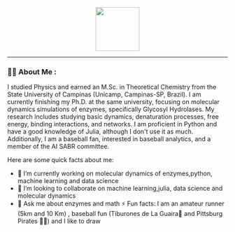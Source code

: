 
<div id="header" align="center">
  <img src="https://media.giphy.com/media/M9gbBd9nbDrOTu1Mqx/giphy.gif" width="100"/>
</div>

---

### :man_technologist: About Me :

I studied Physics and earned an M.Sc. in Theoretical Chemistry from the State University of Campinas (Unicamp, Campinas-SP, Brazil). I am currently finishing my Ph.D. at the same university, focusing on molecular dynamics simulations of enzymes, specifically Glycosyl Hydrolases. My research includes studying basic dynamics, denaturation processes, free energy, binding interactions, and networks. I am proficient in Python and have a good knowledge of Julia, although I don't use it as much. Additionally, I am a baseball fan, interested in baseball analytics, and a member of the AI SABR committee.



Here are some quick facts about me:

- 🔭 I’m currently working on molecular dynamics of enzymes,python,  machine learning and data science 
- 👯 I’m looking to collaborate on machine learning,julia, data science and molecular dynamics
- 💬 Ask me about enzymes and math
   ⚡ Fun facts: I am an amateur runner (5km and 10 Km) , baseball fun (Tiburones de La Guaira🦈 and Pittsburg Pirates 🏴‍☠️) and I like to draw

